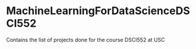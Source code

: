 # MachineLearningForDataScienceDSCI552
Contains the list of projects done for the course DSCI552 at USC
